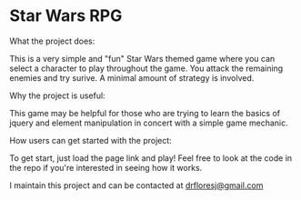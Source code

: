 # Star Wars RPG

What the project does:

This is a very simple and "fun" Star Wars themed game where you can select a character to play throughout the game. You attack the remaining enemies and try surive.  A minimal amount of strategy is involved.

Why the project is useful:

This game may be helpful for those who are trying to learn the basics of jquery and element manipulation in concert with a simple game mechanic.

How users can get started with the project:

To get start, just load the page link and play! Feel free to look at the code in  the repo if you're interested in seeing how it works.

I maintain this project and can be contacted at drfloresj@gmail.com
